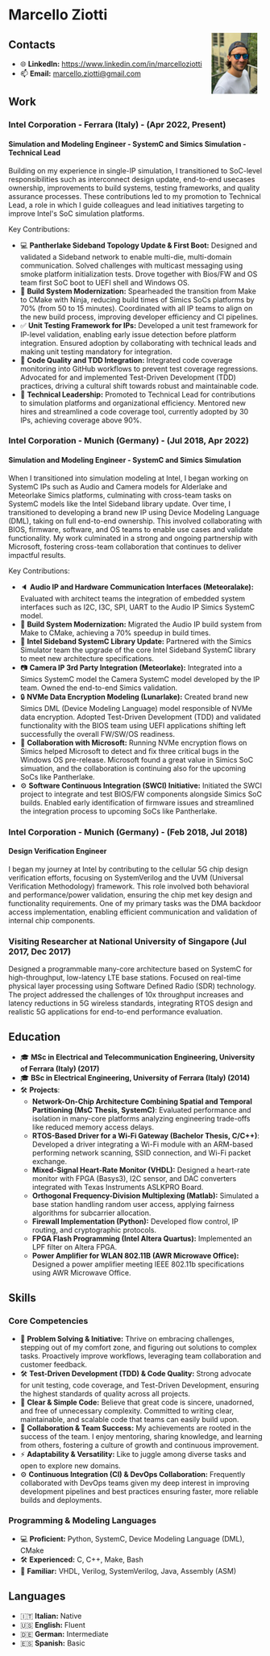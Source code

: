 # Marcello Ziotti

<img src="profile-pic.jpg" alt="Marcello Ziotti" style="float: right; width: 18%; height: auto; margin-right: 2%;">

## Contacts

- 🌐 **LinkedIn:** <https://www.linkedin.com/in/marcelloziotti>
- 📫 **Email:** [marcello.ziotti@gmail.com](mailto:marcello.ziotti@gmail.com)

## Work

### Intel Corporation - Ferrara (Italy) - (Apr 2022, Present)

#### Simulation and Modeling Engineer - SystemC and Simics Simulation - Technical Lead

Building on my experience in single-IP simulation, I transitioned to SoC-level responsibilities such as interconnect design update, end-to-end usecases ownership, improvements to build systems, testing frameworks, and quality assurance processes. These contributions led to my promotion to Technical Lead, a role in which I guide colleagues and lead initiatives targeting to improve Intel's SoC simulation platforms.

Key Contributions:

- 💻 **Pantherlake Sideband Topology Update & First Boot:** Designed and validated a Sideband network to enable multi-die, multi-domain communication. Solved challenges with multicast messaging using smoke platform initialization tests. Drove together with Bios/FW and OS team first SoC boot to UEFI shell and Windows OS.
- 🚀 **Build System Modernization:** Spearheaded the transition from Make to CMake with Ninja, reducing build times of Simics SoCs platforms by 70% (from 50 to 15 minutes). Coordinated with all IP teams to align on the new build process, improving developer efficiency and CI pipelines.
- ✅ **Unit Testing Framework for IPs:** Developed a unit test framework for IP-level validation, enabling early issue detection before platform integration. Ensured adoption by collaborating with technical leads and making unit testing mandatory for integration.
- 🔧 **Code Quality and TDD Integration:** Integrated code coverage monitoring into GitHub workflows to prevent test coverage regressions. Advocated for and implemented Test-Driven Development (TDD) practices, driving a cultural shift towards robust and maintainable code.
- 🤝 **Technical Leadership:** Promoted to Technical Lead for contributions to simulation platforms and organizational efficiency. Mentored new hires and streamlined a code coverage tool, currently adopted by 30 IPs, achieving coverage above 90%.

### Intel Corporation - Munich (Germany) - (Jul 2018, Apr 2022)

#### Simulation and Modeling Engineer - SystemC and Simics Simulation

When I transitioned into simulation modeling at Intel, I began working on SystemC IPs such as Audio and Camera models for Alderlake and Meteorlake Simics platforms, culminating with cross-team tasks on SystemC models like the Intel Sideband library update. Over time, I transitioned to developing a brand new IP using Device Modeling Language (DML), taking on full end-to-end ownership. This involved collaborating with BIOS, firmware, software, and OS teams to enable use cases and validate functionality. My work culminated in a strong and ongoing partnership with Microsoft, fostering cross-team collaboration that continues to deliver impactful results.

Key Contributions:

- 🔈 **Audio IP and Hardware Communication Interfaces (Meteoralake):** Evaluated with architect teams the integration of embedded system interfaces such as I2C, I3C, SPI, UART to the Audio IP Simics SystemC model.
- 🚀 **Build System Modernization:** Migrated the Audio IP build system from Make to CMake, achieving a 70% speedup in build times.
- 🔧 **Intel Sideband SystemC Library Update:** Partnered with the Simics Simulator team the upgrade of the core Intel Sideband SystemC library to meet new architecture specifications.
- 📷 **Camera IP 3rd Party Integration (Meteorlake):** Integrated into a Simics SystemC model the Camera SystemC model developed by the IP team. Owned the end-to-end Simics validation.
- :lock: **NVMe Data Encryption Modeling (Lunarlake):** Created brand new Simics DML (Device Modeling Language) model responsible of NVMe data encryption. Adopted Test-Driven Development (TDD) and validated functionality with the BIOS team using UEFI applications shifting left successfully the overall FW/SW/OS readiness.
- 🤝 **Collaboration with Microsoft:** Running NVMe encryption flows on Simics helped Microsoft to detect and fix three critical bugs in the Windows OS pre-release. Microsoft found a great value in Simics SoC simuation, and the collaboration is continuing also for the upcoming SoCs like Pantherlake.
- ⚙️ **Software Continuous Integration (SWCI) Initiative:** Initiated the SWCI project to integrate and test BIOS/FW components alongside Simics SoC builds. Enabled early identification of firmware issues and streamlined the integration process to upcoming SoCs like Pantherlake.

### Intel Corporation - Munich (Germany) - (Feb 2018, Jul 2018)

#### Design Verification Engineer

I began my journey at Intel by contributing to the cellular 5G chip design verification efforts, focusing on SystemVerilog and the UVM (Universal Verification Methodology) framework. This role involved both behavioral and performance/power validation, ensuring the chip met key design and functionality requirements. One of my primary tasks was the DMA backdoor access implementation, enabling efficient communication and validation of internal chip components.

### Visiting Researcher at National University of Singapore (Jul 2017, Dec 2017)

Designed a programmable many-core architecture based on SystemC for high-throughput, low-latency LTE base stations. Focused on real-time physical layer processing using Software Defined Radio (SDR) technology. The project addressed the challenges of 10x throughput increases and latency reductions in 5G wireless standards, integrating RTOS design and realistic 5G applications for end-to-end performance evaluation.

## Education

- 🎓 **MSc in Electrical and Telecommunication Engineering, University of Ferrara (Italy) (2017)**
- 🎓 **BSc in Electrical Engineering, University of Ferrara (Italy) (2014)**
- 🛠️ **Projects**:
  - **Network-On-Chip Architecture Combining Spatial and Temporal Partitioning (MsC Thesis, SystemC)**: Evaluated performance and isolation in many-core platforms analyzing engineering trade-offs like reduced memory access delays.
  - **RTOS-Based Driver for a Wi-Fi Gateway (Bachelor Thesis, C/C++)**: Developed a driver integrating a Wi-Fi module with an ARM-based performing network scanning, SSID connection, and Wi-Fi packet exchange.
  - **Mixed-Signal Heart-Rate Monitor (VHDL):** Designed a heart-rate monitor with FPGA (Basys3), I2C sensor, and DAC converters integrated with Texas Instruments ASLKPRO Board.
  - **Orthogonal Frequency-Division Multiplexing (Matlab):** Simulated a base station handling random user access, applying fairness algorithms for subcarrier allocation.
  - **Firewall Implementation (Python):** Developed flow control, IP routing, and cryptographic protocols.
  - **FPGA Flash Programming (Intel Altera Quartus):** Implemented an LPF filter on Altera FPGA.
  - **Power Amplifier for WLAN 802.11B (AWR Microwave Office):** Designed a power amplifier meeting IEEE 802.11b specifications using AWR Microwave Office.

## Skills

### Core Competencies

- 🧩 **Problem Solving & Initiative:** Thrive on embracing challenges, stepping out of my comfort zone, and figuring out solutions to complex tasks. Proactively improve workflows, leveraging team collaboration and customer feedback.
- 🛠️ **Test-Driven Development (TDD) & Code Quality:** Strong advocate for unit testing, code coverage, and Test-Driven Development, ensuring the highest standards of quality across all projects.
- 📄 **Clear & Simple Code:** Believe that great code is sincere, unadorned, and free of unnecessary complexity. Committed to writing clear, maintainable, and scalable code that teams can easily build upon.
- 🤝 **Collaboration & Team Success:** My achievements are rooted in the success of the team. I enjoy mentoring, sharing knowledge, and learning from others, fostering a culture of growth and continuous improvement.
- ⚡ **Adaptability & Versatility:** Like to juggle among diverse tasks and open to explore new domains.
- ⚙️ **Continuous Integration (CI) & DevOps Collaboration:** Frequently collaborated with DevOps teams given my deep interest in improving development pipelines and best practices ensuring faster, more reliable builds and deployments.

### Programming & Modeling Languages

- 💻 **Proficient:** Python, SystemC, Device Modeling Language (DML), CMake
- 🛠️ **Experienced:** C, C++, Make, Bash
- 🔧 **Familiar:** VHDL, Verilog, SystemVerilog, Java, Assembly (ASM)

## Languages

- :it: **Italian:** Native
- :us: **English:** Fluent
- :de: **German:** Intermediate
- :es: **Spanish:** Basic
